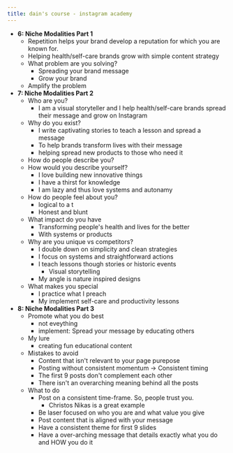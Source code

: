 ```yaml
---
title: dain's course - instagram academy
---
```


- **6: Niche Modalities Part 1**
	- Repetition helps your brand develop a reputation for which you are known for.
	- Helping health/self-care brands grow with simple content strategy
	- What problem are you solving?
		- Spreading your brand message
		- Grow your brand
	- Amplify the problem
- **7: Niche Modalities Part 2**
	- Who are you?
		- I am a visual storyteller and I help health/self-care brands spread their message and grow on Instagram
	- Why do you exist?
		- I write captivating stories to teach a lesson and spread a message
		- To help brands transform lives with their message
		- helping spread new products to those who need it
	- How do people describe you?
	- How would you describe yourself?
		- I love building new innovative things
		- I have a thirst for knowledge
		- I am lazy and thus love systems and autonamy
	- How do people feel about you?
		- logical to a t
		- Honest and blunt
	- What impact do you have
		- Transforming people's health and lives for the better
		- With systems or products
	- Why are you unique vs competitors?
		- I double down on simplicity and clean strategies
		- I focus on systems and straightforward actions
		- I teach lessons though stories or historic events
			- Visual storytelling
		- My angle is nature inspired designs
	- What makes you special
		- I practice what I preach
		- My implement self-care and productivity lessons
- **8: Niche Modalities Part 3**
	- Promote what you do best
		- not eveything
		- implement: Spread your message by educating others
	- My lure
		- creating fun educational content
	- Mistakes to avoid
		- Content that isn't relevant to your page purepose
		- Posting without consistent momentum -> Consistent timing
		- The first 9 posts don't complement each other
		- There isn't an overarching meaning behind all the posts
	- What to do
		- Post on a consistent time-frame. So, people trust you.
			- Christos Nikas is a great example
		- Be laser focused on who you are and what value you give
		- Post content that is aligned with your message
		- Have a consistent theme for first 9 slides
		- Have a over-arching message that details exactly what you do and HOW you do it